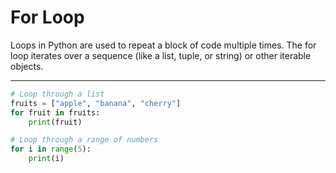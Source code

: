 # For Loop

Loops in Python are used to repeat a block of code multiple times. The for loop iterates over a sequence (like a list, tuple, or string) or other iterable objects.

---

```python
# Loop through a list
fruits = ["apple", "banana", "cherry"]
for fruit in fruits:
    print(fruit)

# Loop through a range of numbers
for i in range(5):
    print(i)
```